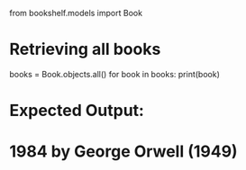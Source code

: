 from bookshelf.models import Book

# Retrieving all books
books = Book.objects.all()
for book in books:
    print(book)

# Expected Output:
# 1984 by George Orwell (1949)
